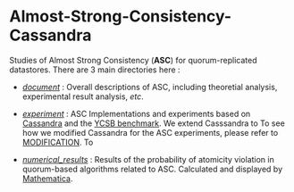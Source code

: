 # Almost-Strong-Consistency-Cassandra

Studies of Almost Strong Consistency (**ASC**) for quorum-replicated datastores. There are 3 main directories here :

* [*document*](https://github.com/Lingzhi-Ouyang/Almost-Strong-Consistency-Cassandra/tree/master/document) : Overall descriptions of ASC, including theoretial analysis, experimental result analysis, *etc*. 
* [*experiment*](https://github.com/Lingzhi-Ouyang/Almost-Strong-Consistency-Cassandra/tree/master/experiment) : ASC Implementations and experiments based on [Cassandra](https://cassandra.apache.org) and the [YCSB benchmark](https://github.com/brianfrankcooper/YCSB/wiki). We extend Casssandra to To see how we modified Cassandra for the ASC experiments, please refer to [MODIFICATION](https://github.com/Lingzhi-Ouyang/Almost-Strong-Consistency-Cassandra/blob/master/experiment/CASSANDRA/cassandra). To 

* [*numerical_results*](https://github.com/Lingzhi-Ouyang/Almost-Strong-Consistency-Cassandra/tree/master/numerical_results) : Results of the probability of atomicity violation in quorum-based algorithms related to ASC. Calculated and displayed by [Mathematica](https://www.wolfram.com).

